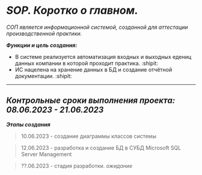 # ***SOP. Коротко о главном.***
*СОП является информационной системой, созданной для аттестации производственной практики.* 

***Функции и цель создания:***
- В системе реализуется автоматизация входных и выходных едениц данных компании в которой проходит практика. :shipit:
- ИС нацелена на хранение данных в БД и создание отчётной документации. :shipit:
---

***Контрольные сроки выполнения проекта:
08.06.2023 - 21.06.2023***
---

***Этапы создания***
<br>
> 10.06.2023 - создание диаграммы классов системы <br>

> 12.06.2023 - разработка и создание БД в СУБД Microsoft SQL Server Management

> ??.06.2023 - стадия разработки. _ожидание_
